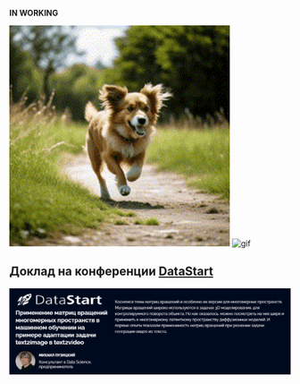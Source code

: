 **IN WORKING**

<img src="video/gen2gen/glue_video.gif" alt="gif"  width="395"/> <img src="video/gen2gen/gen_from_gen_increament_dual_rote_all_ways_base_losses_norm_cos_1_new_data_300_with_dim2norm_1_seed_70804.gif" alt="gif" width="395"/>

## Доклад на конференции [DataStart](https://youtu.be/K_zmw-swod8)

<img src="images/datastart.png" alt="png"  width="700"/> 

